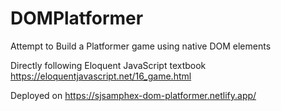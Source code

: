 # DOMPlatformer

Attempt to Build a Platformer game using native DOM elements


Directly following Eloquent JavaScript textbook https://eloquentjavascript.net/16_game.html

Deployed on https://sjsamphex-dom-platformer.netlify.app/
